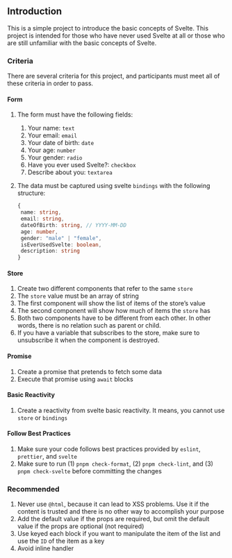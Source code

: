 ## Introduction

This is a simple project to introduce the basic concepts of Svelte. This project is intended for those who have never used Svelte at all or those who are still unfamiliar with the basic concepts of Svelte.

### Criteria

There are several criteria for this project, and participants must meet all of these criteria in order to pass.

#### Form

1. The form must have the following fields:
   1. Your name: `text`
   2. Your email: `email`
   3. Your date of birth: `date`
   4. Your age: `number`
   5. Your gender: `radio`
   6. Have you ever used Svelte?: `checkbox`
   7. Describe about you: `textarea`
2. The data must be captured using svelte `bindings` with the following structure:

   ```ts
   {
    name: string,
    email: string,
    dateOfBirth: string, // YYYY-MM-DD
    age: number,
    gender: "male" | "female",
    isEverUsedSvelte: boolean,
    description: string
   }
   ```

#### Store

1. Create two different components that refer to the same `store`
2. The `store` value must be an array of string
3. The first component will show the list of items of the store’s value
4. The second component will show how much of items the `store` has
5. Both two components have to be different from each other. In other words, there is no relation such as parent or child.
6. If you have a variable that subscribes to the store, make sure to unsubscribe it when the component is destroyed.

#### Promise

1. Create a promise that pretends to fetch some data
2. Execute that promise using `await` blocks

#### Basic Reactivity

1. Create a reactivity from svelte basic reactivity. It means, you cannot use `store` or `bindings`

#### Follow Best Practices

1. Make sure your code follows best practices provided by `eslint`, `prettier`, and `svelte`
2. Make sure to run (1) `pnpm check-format`, (2) `pnpm check-lint`, and (3) `pnpm check-svelte` before committing the changes

### Recommended

1. Never use `@html`, because it can lead to XSS problems. Use it if the content is trusted and there is no other way to accomplish your purpose
2. Add the default value if the props are required, but omit the default value if the props are optional (not required)
3. Use keyed each block if you want to manipulate the item of the list and use the `ID` of the item as a key
4. Avoid inline handler
